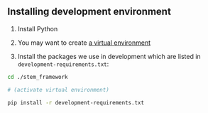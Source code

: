 ## Installing development environment

1. Install Python

2. You may want to create [a virtual environment](https://docs.python.org/3/tutorial/venv.html)

3. Install the packages we use in development which are listed in `development-requirements.txt`:
```sh
cd ./stem_framework

# (activate virtual environment)

pip install -r development-requirements.txt
```